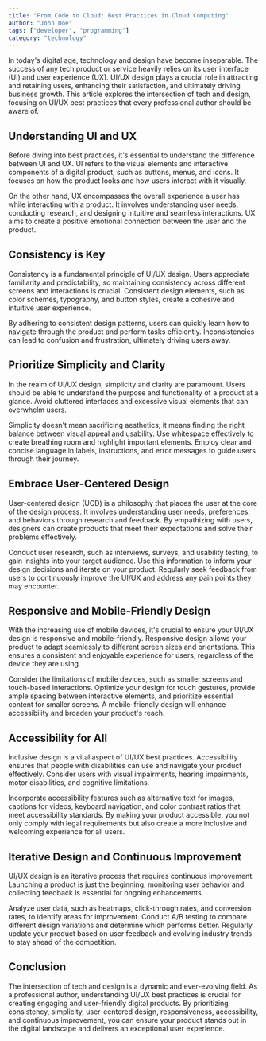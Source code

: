 ```yaml
---
title: "From Code to Cloud: Best Practices in Cloud Computing"
author: "John Doe"
tags: ["developer", "programming"]
category: "technology"
---
```


In today's digital age, technology and design have become inseparable. The success of any tech product or service heavily relies on its user interface (UI) and user experience (UX). UI/UX design plays a crucial role in attracting and retaining users, enhancing their satisfaction, and ultimately driving business growth. This article explores the intersection of tech and design, focusing on UI/UX best practices that every professional author should be aware of.

## Understanding UI and UX

Before diving into best practices, it's essential to understand the difference between UI and UX. UI refers to the visual elements and interactive components of a digital product, such as buttons, menus, and icons. It focuses on how the product looks and how users interact with it visually.

On the other hand, UX encompasses the overall experience a user has while interacting with a product. It involves understanding user needs, conducting research, and designing intuitive and seamless interactions. UX aims to create a positive emotional connection between the user and the product.

## Consistency is Key

Consistency is a fundamental principle of UI/UX design. Users appreciate familiarity and predictability, so maintaining consistency across different screens and interactions is crucial. Consistent design elements, such as color schemes, typography, and button styles, create a cohesive and intuitive user experience.

By adhering to consistent design patterns, users can quickly learn how to navigate through the product and perform tasks efficiently. Inconsistencies can lead to confusion and frustration, ultimately driving users away.

## Prioritize Simplicity and Clarity

In the realm of UI/UX design, simplicity and clarity are paramount. Users should be able to understand the purpose and functionality of a product at a glance. Avoid cluttered interfaces and excessive visual elements that can overwhelm users.

Simplicity doesn't mean sacrificing aesthetics; it means finding the right balance between visual appeal and usability. Use whitespace effectively to create breathing room and highlight important elements. Employ clear and concise language in labels, instructions, and error messages to guide users through their journey.

## Embrace User-Centered Design

User-centered design (UCD) is a philosophy that places the user at the core of the design process. It involves understanding user needs, preferences, and behaviors through research and feedback. By empathizing with users, designers can create products that meet their expectations and solve their problems effectively.

Conduct user research, such as interviews, surveys, and usability testing, to gain insights into your target audience. Use this information to inform your design decisions and iterate on your product. Regularly seek feedback from users to continuously improve the UI/UX and address any pain points they may encounter.

## Responsive and Mobile-Friendly Design

With the increasing use of mobile devices, it's crucial to ensure your UI/UX design is responsive and mobile-friendly. Responsive design allows your product to adapt seamlessly to different screen sizes and orientations. This ensures a consistent and enjoyable experience for users, regardless of the device they are using.

Consider the limitations of mobile devices, such as smaller screens and touch-based interactions. Optimize your design for touch gestures, provide ample spacing between interactive elements, and prioritize essential content for smaller screens. A mobile-friendly design will enhance accessibility and broaden your product's reach.

## Accessibility for All

Inclusive design is a vital aspect of UI/UX best practices. Accessibility ensures that people with disabilities can use and navigate your product effectively. Consider users with visual impairments, hearing impairments, motor disabilities, and cognitive limitations.

Incorporate accessibility features such as alternative text for images, captions for videos, keyboard navigation, and color contrast ratios that meet accessibility standards. By making your product accessible, you not only comply with legal requirements but also create a more inclusive and welcoming experience for all users.

## Iterative Design and Continuous Improvement

UI/UX design is an iterative process that requires continuous improvement. Launching a product is just the beginning; monitoring user behavior and collecting feedback is essential for ongoing enhancements.

Analyze user data, such as heatmaps, click-through rates, and conversion rates, to identify areas for improvement. Conduct A/B testing to compare different design variations and determine which performs better. Regularly update your product based on user feedback and evolving industry trends to stay ahead of the competition.

## Conclusion

The intersection of tech and design is a dynamic and ever-evolving field. As a professional author, understanding UI/UX best practices is crucial for creating engaging and user-friendly digital products. By prioritizing consistency, simplicity, user-centered design, responsiveness, accessibility, and continuous improvement, you can ensure your product stands out in the digital landscape and delivers an exceptional user experience.
